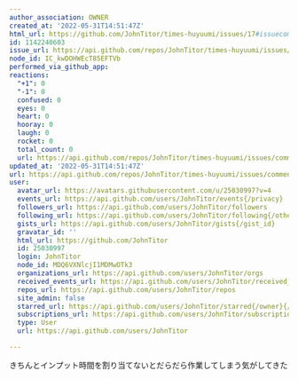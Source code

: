 ```yaml
---
author_association: OWNER
created_at: '2022-05-31T14:51:47Z'
html_url: https://github.com/JohnTitor/times-huyuumi/issues/17#issuecomment-1142240603
id: 1142240603
issue_url: https://api.github.com/repos/JohnTitor/times-huyuumi/issues/17
node_id: IC_kwDOHWEcT85EFTVb
performed_via_github_app: 
reactions:
  "+1": 0
  "-1": 0
  confused: 0
  eyes: 0
  heart: 0
  hooray: 0
  laugh: 0
  rocket: 0
  total_count: 0
  url: https://api.github.com/repos/JohnTitor/times-huyuumi/issues/comments/1142240603/reactions
updated_at: '2022-05-31T14:51:47Z'
url: https://api.github.com/repos/JohnTitor/times-huyuumi/issues/comments/1142240603
user:
  avatar_url: https://avatars.githubusercontent.com/u/25030997?v=4
  events_url: https://api.github.com/users/JohnTitor/events{/privacy}
  followers_url: https://api.github.com/users/JohnTitor/followers
  following_url: https://api.github.com/users/JohnTitor/following{/other_user}
  gists_url: https://api.github.com/users/JohnTitor/gists{/gist_id}
  gravatar_id: ''
  html_url: https://github.com/JohnTitor
  id: 25030997
  login: JohnTitor
  node_id: MDQ6VXNlcjI1MDMwOTk3
  organizations_url: https://api.github.com/users/JohnTitor/orgs
  received_events_url: https://api.github.com/users/JohnTitor/received_events
  repos_url: https://api.github.com/users/JohnTitor/repos
  site_admin: false
  starred_url: https://api.github.com/users/JohnTitor/starred{/owner}{/repo}
  subscriptions_url: https://api.github.com/users/JohnTitor/subscriptions
  type: User
  url: https://api.github.com/users/JohnTitor

---
```

きちんとインプット時間を割り当てないとだらだら作業してしまう気がしてきた